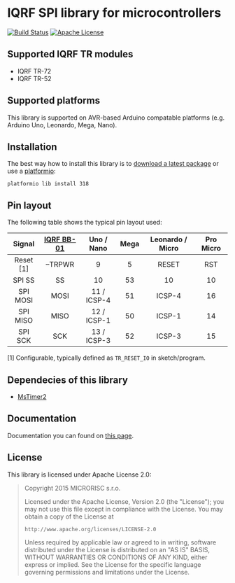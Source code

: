 # IQRF SPI library for microcontrollers

[![Build Status](https://travis-ci.org/iqrfsdk/clibiqrf-uc.svg?branch=master)](https://travis-ci.org/iqrfsdk/clibiqrf-uc)
[![Apache License](https://img.shields.io/badge/license-APACHE2-blue.svg)](https://github.com/iqrfsdk/clibiqrf-uc/blob/master/LICENSE)

## Supported IQRF TR modules
 * IQRF TR-72
 * IQRF TR-52

## Supported platforms
This library is supported on AVR-based Arduino compatable platforms (e.g. Arduino Uno, Leonardo, Mega, Nano).

## Installation
The best way how to install this library is to [download a latest package](https://github.com/iqrfsdk/clibiqrf-uc/releases) or use a [platformio](http://platformio.org/):

```
platformio lib install 318
```
## Pin layout
The following table shows the typical pin layout used:

|  Signal   | [IQRF BB-01](http://eshop.iqrf.org/products/detail/IQRF-BB-01) |  Uno / Nano | Mega | Leonardo / Micro | Pro Micro |
| :-------: | :------------------------------------------------------------: | :---------: | :--: | :--------------: | :-------: |
| Reset [1] |                             –TRPWR                             |      9      |   5  |      RESET       |    RST    |
|  SPI SS   |                               SS                               |      10     |  53  |        10        |    10     |
|  SPI MOSI |                              MOSI                              | 11 / ICSP-4 |  51  |      ICSP-4      |    16     |
|  SPI MISO |                              MISO                              | 12 / ICSP-1 |  50  |      ICSP-1      |    14     |
|  SPI SCK  |                              SCK                               | 13 / ICSP-3 |  52  |      ICSP-3      |    15     |

[1] Configurable, typically defined as ```TR_RESET_IO``` in sketch/program.


## Dependecies of this library
 * [MsTimer2](https://github.com/PaulStoffregen/MsTimer2)

## Documentation
Documentation you can found on [this page](https://iqrfsdk.github.io/clibiqrf-uc/).

## License
This library is licensed under Apache License 2.0:

 > Copyright 2015 MICRORISC s.r.o.
 >
 > Licensed under the Apache License, Version 2.0 (the "License");
 > you may not use this file except in compliance with the License.
 > You may obtain a copy of the License at
 >
 >     http://www.apache.org/licenses/LICENSE-2.0
 >
 > Unless required by applicable law or agreed to in writing, software
 > distributed under the License is distributed on an "AS IS" BASIS,
 > WITHOUT WARRANTIES OR CONDITIONS OF ANY KIND, either express or implied.
 > See the License for the specific language governing permissions and
 > limitations under the License.
